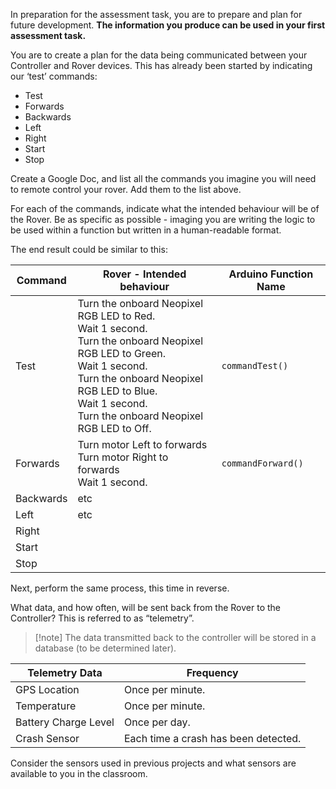 In preparation for the assessment task, you are to prepare and plan for future development. **The information you produce can be used in your first assessment task.**

You are to create a plan for the data being communicated between your Controller and Rover devices. This has already been started by indicating our ‘test’ commands:

- Test
- Forwards
- Backwards
- Left
- Right
- Start
- Stop

Create a Google Doc, and list all the commands you imagine you will need to remote control your rover. Add them to the list above.

For each of the commands, indicate what the intended behaviour will be of the Rover. Be as specific as possible - imaging you are writing the logic to be used within a function but written in a human-readable format.

The end result could be similar to this:

| Command   | Rover - Intended behaviour                                                                                                                                                                                                                | Arduino Function Name |
| --------- | ----------------------------------------------------------------------------------------------------------------------------------------------------------------------------------------------------------------------------------------- | --------------------- |
| Test      | Turn the onboard Neopixel RGB LED to Red.<br>Wait 1 second.<br>Turn the onboard Neopixel RGB LED to Green.<br>Wait 1 second.<br>Turn the onboard Neopixel RGB LED to Blue.<br>Wait 1 second.<br>Turn the onboard Neopixel RGB LED to Off. | `commandTest()`       |
| Forwards  | Turn motor Left to forwards<br>Turn motor Right to forwards<br>Wait 1 second.                                                                                                                                                             | `commandForward()`    |
| Backwards | etc                                                                                                                                                                                                                                       |                       |
| Left      | etc                                                                                                                                                                                                                                       |                       |
| Right     |                                                                                                                                                                                                                                           |                       |
| Start     |                                                                                                                                                                                                                                           |                       |
| Stop      |                                                                                                                                                                                                                                           |                       |
Next, perform the same process, this time in reverse.

What data, and how often, will be sent back from the Rover to the Controller? This is referred to as “telemetry”.

>[!note] The data transmitted back to the controller will be stored in a database (to be determined later).

| Telemetry Data       | Frequency                            |
| -------------------- | ------------------------------------ |
| GPS Location         | Once per minute.                     |
| Temperature          | Once per minute.                     |
| Battery Charge Level | Once per day.                        |
| Crash Sensor         | Each time a crash has been detected. |

Consider the sensors used in previous projects and what sensors are available to you in the classroom.

